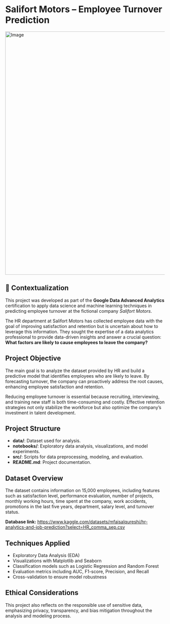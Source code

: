 # Salifort Motors – Employee Turnover Prediction

<img width="1408" height="768" alt="Image" src="https://github.com/user-attachments/assets/151fd4ba-7275-45d8-bed4-fd9e0bc0c47a" />

## 💼 Contextualization

This project was developed as part of the **Google Data Advanced Analytics** certification to apply data science and machine learning techniques in predicting employee turnover at the fictional company *Salifort Motors*. 

The HR department at Salifort Motors has collected employee data with the goal of improving satisfaction and retention but is uncertain about how to leverage this information. They sought the expertise of a data analytics professional to provide data-driven insights and answer a crucial question: **What factors are likely to cause employees to leave the company?**

## Project Objective
The main goal is to analyze the dataset provided by HR and build a predictive model that identifies employees who are likely to leave. By forecasting turnover, the company can proactively address the root causes, enhancing employee satisfaction and retention.

Reducing employee turnover is essential because recruiting, interviewing, and training new staff is both time-consuming and costly. Effective retention strategies not only stabilize the workforce but also optimize the company’s investment in talent development.

## Project Structure
- **data/**: Dataset used for analysis.
- **notebooks/**: Exploratory data analysis, visualizations, and model experiments.
- **src/**: Scripts for data preprocessing, modeling, and evaluation.
- **README.md**: Project documentation.

## Dataset Overview
The dataset contains information on 15,000 employees, including features such as satisfaction level, performance evaluation, number of projects, monthly working hours, time spent at the company, work accidents, promotions in the last five years, department, salary level, and turnover status.

**Database link:** https://www.kaggle.com/datasets/mfaisalqureshi/hr-analytics-and-job-prediction?select=HR_comma_sep.csv

## Techniques Applied
- Exploratory Data Analysis (EDA)
- Visualizations with Matplotlib and Seaborn
- Classification models such as Logistic Regression and Random Forest
- Evaluation metrics including AUC, F1-score, Precision, and Recall
- Cross-validation to ensure model robustness

## Ethical Considerations
This project also reflects on the responsible use of sensitive data, emphasizing privacy, transparency, and bias mitigation throughout the analysis and modeling process.



